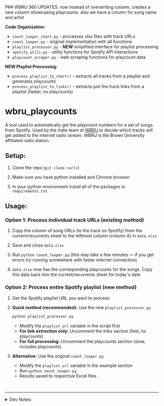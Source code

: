 P## WBRU 360 UPDATES:
now instead of overwriting column, creates a new column showcasing playcounts. also we have a column for song name and artist

**Code Organization:**
- `count_looper_chart.py` - processes xlsx files with track URLs
- `count_looper.py` - original implementation with all functions
- `playlist_processor.py` - **NEW** simplified interface for playlist processing
- `spotify_utils.py` - utility functions for Spotify API interactions
- `playcount_scraper.py` - web scraping functions for playcount data

**NEW Playlist Processing:**
- `process_playlist_to_chart()` - extracts all tracks from a playlist and generates playcounts
- `process_playlist_to_links()` - extracts just the track links from a playlist (faster, no playcounts)


# wbru_playcounts

A tool used to automatically get the playcount numbers for a set of songs from Spotify. Used by the Indie team at [WBRU](https://www.wbru.com/) to decide which tracks will get added to the internet radio stream. WBRU is the Brown University affiliated radio station.

## Setup:

1. Clone the repo (`git clone <url>`)

2. Make sure you have python installed and Chrome browser

3. In your python environment install all of the packages in `requirements.txt`

## Usage:

### Option 1: Process individual track URLs (existing method)
1. Copy the column of song URLs (to the track on Spotify) from the current/recurrents sheet to the leftmost column (column A) in `data.xlsx`

2. Save and close `data.xlsx`

3. Run `python count_looper.py` (this may take a few minutes — if you get errors try running somewhere with faster internet connection)

4. `data.xlsx` now has the corresponding playcounts for the songs. Copy this data back into the current/recurrents sheet for today's date

### Option 2: Process entire Spotify playlist (new method)
1. Get the Spotify playlist URL you want to process

2. **Quick method (recommended):** Use the new `playlist_processor.py`
   ```bash
   python playlist_processor.py
   ```
   - Modify the `playlist_url` variable in the script first
   - **For link extraction only:** Uncomment the links section (fast, no playcounts)
   - **For full processing:** Uncomment the playcounts section (slow, includes playcounts)

3. **Alternative:** Use the original `count_looper.py`
   - Modify the `playlist_url` variable in the example section
   - Run `python count_looper.py`
   - Results saved to respective Excel files


<br>

---

<details>
<summary>Dev Notes:</summary>
<ul>
    <li>take artist/song or spotify link and every Tuesday update the stream count (automate python script on google sheets)</li>
    <li>stream count tracks the data of how popular songs are, Peter prefers stream numbers</li>
    - Indie has a guideline based on stream numbers to determine light/medium/heavy classification for songs; the different classifications determine how frequent to play a song
    - enhancement: use guideline to auto give classification to song
    - enhancement: they also like to see trends, so it would be useful to create a dashboard of song stream counts week by week (like trendy!)
        + this could be matplotlib
    <li>spreadsheet: https://docs.google.com/spreadsheets/d/16rxDbk8cNcZYGxYOze-zVlQgQwHU2ThSk-3rEeRrDuo/edit?usp=sharing</li>
    - songs being played are in col G-H, classification in col A, stream counts in col M (*unit: millions*)
        + isn't point of WBRU indie to play more underground stuff? Current apporach is to appeal popularly right now, team is trying to push back on threshold
    - like to have data for every song, which are the row entries
    - they like to keep songs on for max 20 weeks, but then after that if it's still streaming well they move down to recurrents, then after 52 weeks they move it to "E1" category (E cat is "gold")
    <li>ideas:</li>
    - could have an input to add songs to the set that get tracked, and different groups
</ul>
</details>